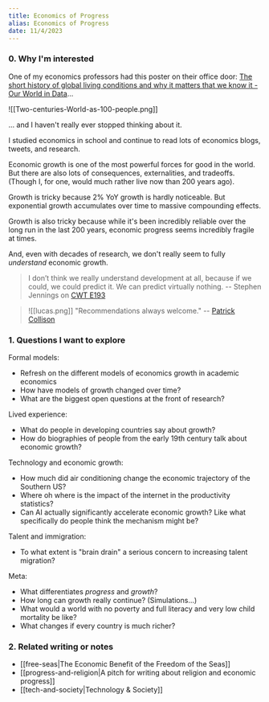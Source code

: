 ```yaml
---
title: Economics of Progress
alias: Economics of Progress
date: 11/4/2023
---
```

### 0. Why I'm interested
One of my economics professors had this poster on their office door: [The short history of global living conditions and why it matters that we know it - Our World in Data](https://ourworldindata.org/a-history-of-global-living-conditions)...

![[Two-centuries-World-as-100-people.png]]

... and I haven't really ever stopped thinking about it. 

I studied economics in school and continue to read lots of economics blogs, tweets, and research. 

Economic growth is one of the most powerful forces for good in the world. But there are also lots of consequences, externalities, and tradeoffs. (Though I, for one, would much rather live now than 200 years ago).

Growth is tricky because 2% YoY growth is hardly noticeable. But exponential growth accumulates over time to massive compounding effects.

Growth is also tricky because while it's been incredibly reliable over the long run in the last 200 years, economic progress seems incredibly fragile at times. 

And, even with decades of research, we don't really seem to fully *understand* economic growth. 

>  I don’t think we really understand development at all, because if we could, we could predict it. We can predict virtually nothing.
>  -- Stephen Jennings on [CWT E193](https://conversationswithtyler.com/episodes/stephen-jennings/)

> ![[lucas.png]]
> "Recommendations always welcome."
> -- [Patrick Collison](https://patrickcollison.com/growth)

### 1. Questions I want to explore

Formal models:
- Refresh on the different models of economics growth in academic economics
- How have models of growth changed over time? 
- What are the biggest open questions at the front of research? 

Lived experience:
- What do people in developing countries say about growth? 
- How do biographies of people from the early 19th century talk about economic growth? 

Technology and economic growth:
- How much did air conditioning change the economic trajectory of the Southern US? 
- Where oh where is the impact of the internet in the productivity statistics? 
- Can AI actually significantly accelerate economic growth? Like what specifically do people think the mechanism might be? 

Talent and immigration:
- To what extent is "brain drain" a serious concern to increasing talent migration? 

Meta:
- What differentiates *progress* and *growth*?
- How long can growth really continue? (Simulations...)
- What would a world with no poverty and full literacy and very low child mortality be like?
- What changes if every country is much richer? 


### 2. Related writing or notes
- [[free-seas|The Economic Benefit of the Freedom of the Seas]]
- [[progress-and-religion|A pitch for writing about religion and economic progress]]
- [[tech-and-society|Technology & Society]]

